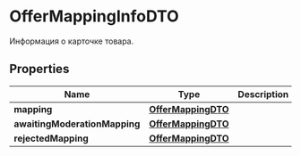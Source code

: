 

# OfferMappingInfoDTO

Информация о карточке товара.

## Properties

| Name | Type | Description | Notes |
|------------ | ------------- | ------------- | -------------|
|**mapping** | [**OfferMappingDTO**](OfferMappingDTO.md) |  |  [optional] |
|**awaitingModerationMapping** | [**OfferMappingDTO**](OfferMappingDTO.md) |  |  [optional] |
|**rejectedMapping** | [**OfferMappingDTO**](OfferMappingDTO.md) |  |  [optional] |




